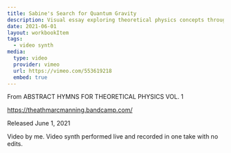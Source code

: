 ```yaml
---
title: Sabine's Search for Quantum Gravity
description: Visual essay exploring theoretical physics concepts through mixed media.
date: 2021-06-01
layout: workbookItem
tags:
  - video synth
media:
  type: video
  provider: vimeo
  url: https://vimeo.com/553619218
  embed: true
---
```


From ABSTRACT HYMNS FOR THEORETICAL PHYSICS VOL. 1

https://theathmarcmanning.bandcamp.com/

Released June 1, 2021

Video by me. Video synth performed live and recorded in one take with no edits.